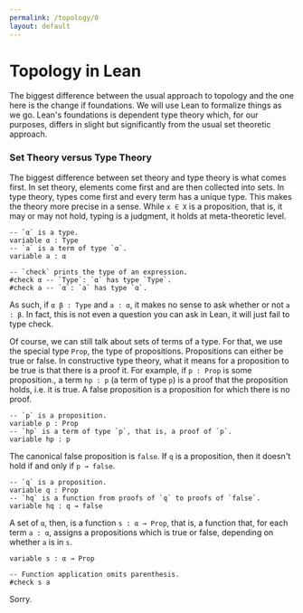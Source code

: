 ```yaml
---
permalink: /topology/0
layout: default
---
```


# Topology in Lean

The biggest difference between the usual approach to topology and the one here is the change if foundations. We will use Lean to formalize things as we go. Lean's foundations is dependent type theory which, for our purposes, differs in slight but significantly from the usual set theoretic approach.

### Set Theory versus Type Theory

The biggest difference between set theory and type theory is what comes first. In set theory, elements come first and are then collected into sets. In type theory, types come first and every term has a unique type. This makes the theory more precise in a sense. While `x ∈ X` is a proposition, that is, it may or may not hold, typing is a judgment, it holds at meta-theoretic level. 

    -- `α` is a type.
    variable α : Type
    -- `a` is a term of type `α`.
    variable a : α

    -- `check` prints the type of an expression.
    #check α -- `Type`: `α` has type `Type`.
    #check a -- `α`: `a` has type `α`.

As such, if `α β : Type` and `a : α`, it makes no sense to ask whether or not `a : β`. In fact, this is not even a question you can ask in Lean, it will just fail to type check.

Of course, we can still talk about sets of terms of a type. For that, we use the special type `Prop`, the type of propositions. Propositions can either be true or false. In constructive type theory, what it means for a proposition to be true is that there is a proof it. For example, if `p : Prop` is some proposition., a term `hp : p` (a term of type `p`) is a proof that the proposition holds, i.e. it is true. A false proposition is a proposition for which there is no proof.

    -- `p` is a proposition.
    variable p : Prop
    -- `hp` is a term of type `p`, that is, a proof of `p`.
    variable hp : p

The canonical false proposition is `false`. If `q` is a proposition, then it doesn't hold if and only if `p → false`.

    -- `q` is a proposition.
    variable q : Prop
    -- `hq` is a function from proofs of `q` to proofs of `false`.
    variable hq : q → false

A set of `α`, then, is a function `s : α → Prop`, that is, a function that, for each term `a : α`, assigns a propositions which is true or false, depending on whether `a` is in `s`.

    variable s : α → Prop

    -- Function application omits parenthesis.
    #check s a

Sorry.
